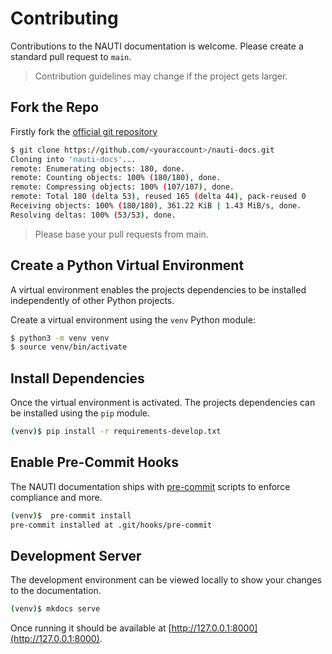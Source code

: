 # Contributing

Contributions to the NAUTI documentation is welcome. Please create a standard pull request to `main`.

> Contribution guidelines may change if the project gets larger.

## Fork the Repo

Firstly fork the [official git repository](https://github.com/nauti-netdev/nauti-docs)

```bash
$ git clone https://github.com/<youraccount>/nauti-docs.git
Cloning into 'nauti-docs'...
remote: Enumerating objects: 180, done.
remote: Counting objects: 100% (180/180), done.
remote: Compressing objects: 100% (107/107), done.
remote: Total 180 (delta 53), reused 165 (delta 44), pack-reused 0
Receiving objects: 100% (180/180), 361.22 KiB | 1.43 MiB/s, done.
Resolving deltas: 100% (53/53), done.
```

> Please base your pull requests from main.

## Create a Python Virtual Environment

A virtual environment enables the projects dependencies to be installed independently of other Python projects.

Create a virtual environment using the `venv` Python module:

```bash
$ python3 -m venv venv
$ source venv/bin/activate
```

## Install Dependencies
Once the virtual environment is activated. The projects dependencies can be installed using the `pip` module.

```bash
(venv)$ pip install -r requirements-develop.txt
```

## Enable Pre-Commit Hooks

The NAUTI documentation ships with [pre-commit](https://pre-commit.com/) scripts to enforce compliance and more.

```bash
(venv)$  pre-commit install
pre-commit installed at .git/hooks/pre-commit
```

## Development Server

The development environment can be viewed locally to show your changes to the documentation.

```bash
(venv)$ mkdocs serve
```

Once running it should be available at [http://127.0.0.1:8000](http://127.0.0.1:8000).
